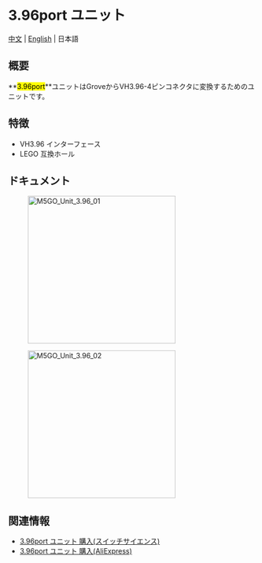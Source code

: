 # 3.96port ユニット

[中文](zh_CN/product_documents/units/unit_396port) | [English](en/product_documents/units/unit_396port) | 日本語

## 概要

**<mark>3.96port</mark>**ユニットはGroveからVH3.96-4ピンコネクタに変換するためのユニットです。

## 特徴

- VH3.96 インターフェース
- LEGO 互換ホール

## ドキュメント

<figure>
    <img src="assets/img/product_pics/units/M5GO_Unit_3.96_01.jpg" alt="M5GO_Unit_3.96_01" height="300px" width="300px">
</figure>
<figure>
    <img src="assets/img/product_pics/units/M5GO_Unit_3.96_02.jpg" alt="M5GO_Unit_3.96_02" height="300px" width="300px">
</figure>

## 関連情報

- [3.96port ユニット 購入(スイッチサイエンス)](https://www.switch-science.com/catalog/4055/)
- [3.96port ユニット 購入(AliExpress)](https://www.aliexpress.com/store/product/M5Stack-3-96-4Pin-M5GO-ESP32/3226069_32922623759.html)